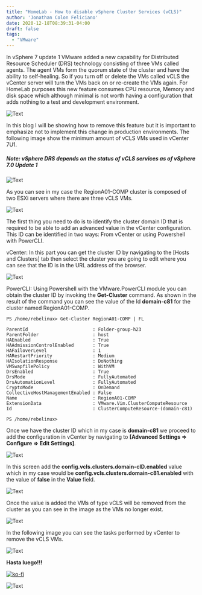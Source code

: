 ```yaml
---
title: "HomeLab - How to disable vSphere Cluster Services (vCLS)"
author: 'Jonathan Colon Feliciano'
date: 2020-12-18T08:39:31-04:00
draft: false
tags:
  - "VMware"
---
```


In vSphere 7 update 1 VMware added a new capability for Distributed Resource Scheduler (DRS) technology consisting of three VMs called agents. The agent VMs form the quorum state of the cluster and have the ability to self-healing. So if you turn off or delete the VMs called vCLS the vCenter server will turn the VMs back on or re-create the VMs again. For HomeLab purposes this new feature consumes CPU resource, Memory and disk space which although minimal is not worth having a configuration that adds nothing to a test and development environment.

![Text](/img/25079036c801ac924d3ff7d4cb3b9438.webp#center)

In this blog I will be showing how to remove this feature but it is important to emphasize not to implement this change in production environments. The following image show the minimum amount of vCLS VMs used in vCenter 7U1.

##### Note: vSphere DRS depends on the status of vCLS services as of vSphere 7.0 Update 1

![Text](/img/2021-05-30_12-21.webp#center)

As you can see in my case the RegionA01-COMP cluster is composed of two ESXi servers where there are three vCLS VMs.

![Text](/img/2021-05-29_22-52-1024x649.webp#center)

The first thing you need to do is to identify the cluster domain ID that is required to be able to add an advanced value in the vCenter configuration. This ID can be identified in two ways: From vCenter or using Powershell with PowerCLI.

vCenter: In this part you can get the cluster ID by navigating to the [Hosts and Clusters] tab then select the cluster you are going to edit where you can see that the ID is in the URL address of the browser.

![Text](/img/2021-05-30_00-11-1024x309.webp#center)

PowerCLI: Using Powershell with the VMware.PowerCLI module you can obtain the cluster ID by invoking the **Get-Cluster** command. As shown in the result of the command you can see the value of the Id **domain-c81** for the cluster named RegionA01-COMP.

```text
PS /home/rebelinux> Get-Cluster RegionA01-COMP | FL

ParentId                        : Folder-group-h23
ParentFolder                    : host
HAEnabled                       : True
HAAdmissionControlEnabled       : True
HAFailoverLevel                 : 1
HARestartPriority               : Medium
HAIsolationResponse             : DoNothing
VMSwapfilePolicy                : WithVM
DrsEnabled                      : True
DrsMode                         : FullyAutomated
DrsAutomationLevel              : FullyAutomated
CryptoMode                      : OnDemand
CollectiveHostManagementEnabled : False
Name                            : RegionA01-COMP
ExtensionData                   : VMware.Vim.ClusterComputeResource
Id                              : ClusterComputeResource-(domain-c81)

PS /home/rebelinux>
```

Once we have the cluster ID which in my case is **domain-c81** we proceed to add the configuration in vCenter by navigating to **[Advanced Settings => Configure => Edit Settings]**.

![Text](/img/2021-05-29_21-47-1024x599.webp#center)

In this screen add the **config.vcls.clusters.domain-cID.enabled** value which in my case would be **config.vcls.clusters.domain-c81.enabled** with the value of **false** in the **Value** field.

![Text](/img/2021-05-29_22-53-1024x871.webp#center)

Once the value is added the VMs of type vCLS will be removed from the cluster as you can see in the image as the VMs no longer exist.

![Text](/img/2021-05-29_23-12-1024x648.webp#center)

In the following image you can see the tasks performed by vCenter to remove the vCLS VMs.

![Text](/img/2021-05-29_23-14-1024x426.webp#center)

**Hasta luego!!!**

[![ko-fi](https://ko-fi.com/img/githubbutton_sm.svg)](https://ko-fi.com/F1F8DEV80)

![Text](/img/hasta-luego-5937ba.webp#center)
